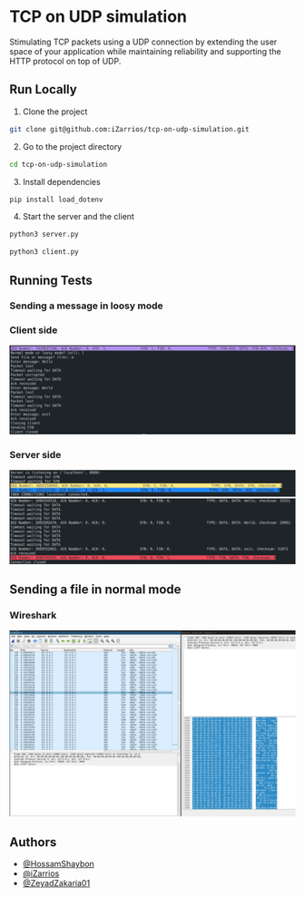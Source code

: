 # TCP on UDP simulation

Stimulating TCP packets using a UDP connection by extending the user space of your application while maintaining reliability and supporting the HTTP protocol on top of UDP.

## Run Locally

1. Clone the project

```bash
git clone git@github.com:iZarrios/tcp-on-udp-simulation.git
```

2. Go to the project directory

```bash
cd tcp-on-udp-simulation
```

3. Install dependencies

```bash
pip install load_dotenv
```

4. Start the server and the client

```bash
python3 server.py
```

```bash
python3 client.py
```

## Running Tests

### Sending a message in loosy mode

### Client side
![App Screenshot](docs/client_loosy_msg.png)

### Server side
![App Screenshot](docs/server_loosy_msg_1.png)
![App Screenshot](docs/server_loosy_msg_2.png)

## Sending a file in normal mode

### Wireshark
![App Screenshot](docs/wireshark_normal_file.jpeg)

## Authors

-   [@HossamShaybon](https://github.com/HossamShaybon)
-   [@iZarrios](https://github.com/iZarrios)
-   [@ZeyadZakaria01](https://github.com/ZeyadZakaria01)

